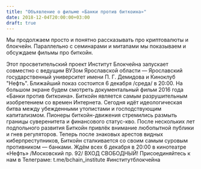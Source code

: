 ```yaml
---
title: "Объявление о фильме «Банки против биткоина»"
date: 2018-12-04T20:00:00+03:00
draft: true
---
```


Мы продолжаем просто и понятно рассказывать про криптовалюты и блокчейн. Параллельно с семинарами и митапами мы показываем и обсуждаем фильмы про биткойн.
<!--more-->

Этот просветительский проект Институт Блокчейна запускает совместно с ведущим ВУЗом Ярославской области — Ярославский государственный университет имени П. Г. Демидова и Киноклуб "Нефть".
Ближайший показ состоится 6 декабря /среда/ в 20:00. На большом экране будем смотреть документальный фильм 2016 года «Банки против биткоина».
Биткойн является самым разрушительным изобретением со времен Интернета. Сегодня идёт идеологическая битва между убежденными утопистами и господствующим капитализмом.
Пионеры биткойн-движения стремились размыть границы суверенитета и финансового статус-кво. После нескольких лет подпольного развития Биткойн привлёк внимание любопытной публики и гнев регуляторов. Теперь после знаковых арестов видных киберпреступников, Биткойн сталкивается со своим самым суровым противником — банками.
Ждём всех 6 декабря в 20:00 в кинотеатре «Нефть» /Московский пр. 92/ ВХОД СВОБОДНЫЙ!
Присоединяйтесь к нам в Телеграме: t.me/bchain_institute #институтблокчейна